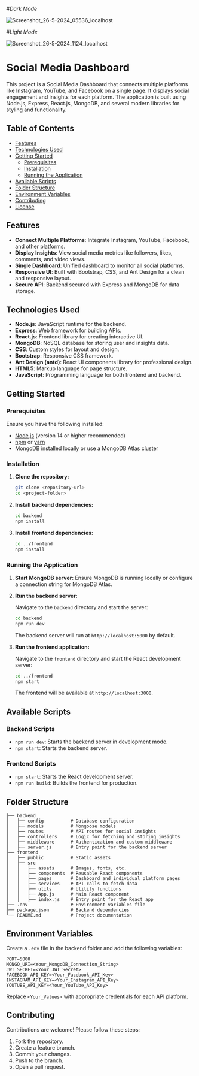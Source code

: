 #*Dark Mode*

![Screenshot_26-5-2024_05536_localhost](https://github.com/amanverma20/social-meadia-dashboard/assets/131933744/a3999d91-05c5-44a3-8722-3af1f7f7cccd)


#*Light Mode*

![Screenshot_26-5-2024_1124_localhost](https://github.com/amanverma20/social-meadia-dashboard/assets/131933744/57ff1149-fbd3-494a-98c2-d524c2593581)

# Social Media Dashboard

This project is a Social Media Dashboard that connects multiple platforms like Instagram, YouTube, and Facebook on a single page. It displays social engagement and insights for each platform. The application is built using Node.js, Express, React.js, MongoDB, and several modern libraries for styling and functionality.

## Table of Contents

- [Features](#features)
- [Technologies Used](#technologies-used)
- [Getting Started](#getting-started)
  - [Prerequisites](#prerequisites)
  - [Installation](#installation)
  - [Running the Application](#running-the-application)
- [Available Scripts](#available-scripts)
- [Folder Structure](#folder-structure)
- [Environment Variables](#environment-variables)
- [Contributing](#contributing)
- [License](#license)

## Features

- **Connect Multiple Platforms**: Integrate Instagram, YouTube, Facebook, and other platforms.
- **Display Insights**: View social media metrics like followers, likes, comments, and video views.
- **Single Dashboard**: Unified dashboard to monitor all social platforms.
- **Responsive UI**: Built with Bootstrap, CSS, and Ant Design for a clean and responsive layout.
- **Secure API**: Backend secured with Express and MongoDB for data storage.

## Technologies Used

- **Node.js**: JavaScript runtime for the backend.
- **Express**: Web framework for building APIs.
- **React.js**: Frontend library for creating interactive UI.
- **MongoDB**: NoSQL database for storing user and insights data.
- **CSS**: Custom styles for layout and design.
- **Bootstrap**: Responsive CSS framework.
- **Ant Design (antd)**: React UI components library for professional design.
- **HTML5**: Markup language for page structure.
- **JavaScript**: Programming language for both frontend and backend.

## Getting Started

### Prerequisites

Ensure you have the following installed:

- [Node.js](https://nodejs.org/) (version 14 or higher recommended)
- [npm](https://www.npmjs.com/) or [yarn](https://yarnpkg.com/)
- MongoDB installed locally or use a MongoDB Atlas cluster

### Installation

1. **Clone the repository:**

   ```bash
   git clone <repository-url>
   cd <project-folder>
   ```

2. **Install backend dependencies:**

   ```bash
   cd backend
   npm install
   ```

3. **Install frontend dependencies:**

   ```bash
   cd ../frontend
   npm install
   ```

### Running the Application

1. **Start MongoDB server:**
   Ensure MongoDB is running locally or configure a connection string for MongoDB Atlas.

2. **Run the backend server:**

   Navigate to the `backend` directory and start the server:

   ```bash
   cd backend
   npm run dev
   ```

   The backend server will run at `http://localhost:5000` by default.

3. **Run the frontend application:**

   Navigate to the `frontend` directory and start the React development server:

   ```bash
   cd ../frontend
   npm start
   ```

   The frontend will be available at `http://localhost:3000`.

## Available Scripts

### Backend Scripts
- `npm run dev`: Starts the backend server in development mode.
- `npm start`: Starts the backend server.

### Frontend Scripts
- `npm start`: Starts the React development server.
- `npm run build`: Builds the frontend for production.

## Folder Structure

```
├── backend
│   ├── config          # Database configuration
│   ├── models          # Mongoose models
│   ├── routes          # API routes for social insights
│   ├── controllers     # Logic for fetching and storing insights
│   ├── middleware      # Authentication and custom middleware
│   ├── server.js       # Entry point for the backend server
├── frontend
│   ├── public          # Static assets
│   ├── src
│   │   ├── assets      # Images, fonts, etc.
│   │   ├── components  # Reusable React components
│   │   ├── pages       # Dashboard and individual platform pages
│   │   ├── services    # API calls to fetch data
│   │   ├── utils       # Utility functions
│   │   ├── App.js      # Main React component
│   │   ├── index.js    # Entry point for the React app
├── .env                # Environment variables file
├── package.json        # Backend dependencies
└── README.md           # Project documentation
```

## Environment Variables

Create a `.env` file in the backend folder and add the following variables:

```
PORT=5000
MONGO_URI=<Your_MongoDB_Connection_String>
JWT_SECRET=<Your_JWT_Secret>
FACEBOOK_API_KEY=<Your_Facebook_API_Key>
INSTAGRAM_API_KEY=<Your_Instagram_API_Key>
YOUTUBE_API_KEY=<Your_YouTube_API_Key>
```

Replace `<Your_Values>` with appropriate credentials for each API platform.

## Contributing

Contributions are welcome! Please follow these steps:

1. Fork the repository.
2. Create a feature branch.
3. Commit your changes.
4. Push to the branch.
5. Open a pull request.

